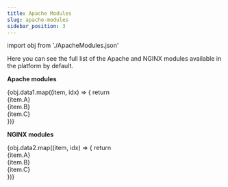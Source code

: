```yaml
---
title: Apache Modules
slug: apache-modules
sidebar_position: 3
---
```


import obj from './ApacheModules.json'

<!-- ## Apache & NGINX Modules -->

Here you can see the full list of the Apache and NGINX modules available in the platform by default.

**Apache modules**

<div style={{
        width: '100%',
        margin: '0 0 5rem 0',
        borderRadius: '7px',
        overflow: 'hidden',
    }} >
    <div>
        {obj.data1.map((item, idx) => {
          return <div key={idx} style={{
            width: '100%',
            height: 'auto',
            border: '1px solid var(--ifm-toc-border-color)',
            display: 'grid', 
            gridTemplateColumns: '1fr 1fr 1fr',
            fontWeight: '400',
        }}>
            <div style={{
                padding: '20px',
                borderRight: '1px solid var(--ifm-toc-border-color)',
                background: 'var(--table-bg-primary-t1)',
                display: 'flex', 
                alignItems: 'center', 
                justifyContent: 'flex-start',
                wordBreak: 'break-all',
                padding: '20px',
            }}>
                {item.A}
            </div>
            <div style={{
                padding: '20px',
                wordBreak: 'break-all'
            }}>
                {item.B}
            </div>
            <div style={{
                wordBreak: 'break-all',
                 padding: '20px',
            }}>
                {item.C}
            </div>
        </div> 
        })}
    </div> 
</div>

**NGINX modules**

<div style={{
        width: '100%',
        margin: '0 0 5rem 0',
        borderRadius: '7px',
        overflow: 'hidden',
    }} >
    <div>
        {obj.data2.map((item, idx) => {
          return <div key={idx} style={{
            width: '100%',
            height: 'auto',
            border: '1px solid var(--ifm-toc-border-color)',
            display: 'grid', 
            gridTemplateColumns: '1fr 1fr 1fr',
            fontWeight: '400',
        }}>
            <div style={{
                padding: '20px',
                borderRight: '1px solid var(--ifm-toc-border-color)',
                background: 'var(--table-bg-primary-t1)',
                display: 'flex', 
                alignItems: 'center', 
                justifyContent: 'flex-start',
                wordBreak: 'break-all',
                padding: '20px',
            }}>
                {item.A}
            </div>
            <div style={{
                padding: '20px',
                wordBreak: 'break-all'
            }}>
                {item.B}
            </div>
            <div style={{
                wordBreak: 'break-all',
                 padding: '20px',
            }}>
                {item.C}
            </div>
        </div> 
        })}
    </div> 
</div>
